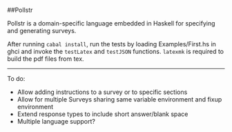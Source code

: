 ##Pollstr

Pollstr is a domain-specific language embedded in Haskell for specifying and 
generating surveys.   


After running `cabal install`, run the tests by loading Examples/First.hs in
ghci and invoke the `testLatex` and `testJSON` functions. `latexmk` is required to build the pdf files from tex.

---
To do:

- Allow adding instructions to a survey or to specific sections
- Allow for multiple Surveys sharing same variable environment and fixup
environment 
- Extend response types to include short answer/blank space
- Multiple language support?
